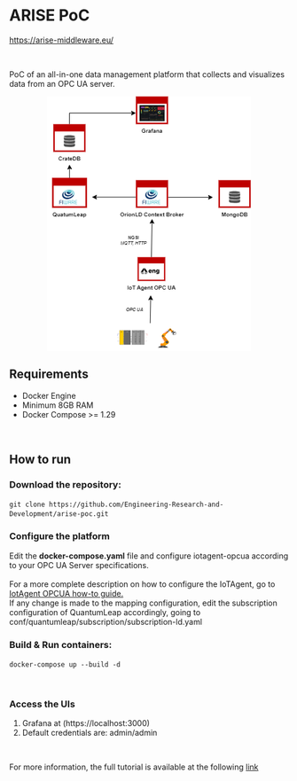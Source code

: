 <style>
img {
  display: block;
  margin-left: auto;
  margin-right: auto;
}
</style>

<h1>ARISE PoC</h1>

https://arise-middleware.eu/

<br>

PoC of an all-in-one data management platform that collects and visualizes data from an OPC UA server.

![ARISE PoC Schema](./docs/images/ARISE-Schema.png "ARISE PoC Schema")

<h2>Requirements</h2>
<ul>
    <li>Docker Engine</li>
    <li>Minimum 8GB RAM</li>
    <li>Docker Compose >= 1.29</li>
</ul>

<br>

<h2>How to run</h2>
<h3>Download the repository:</h3>
<code>git clone https://github.com/Engineering-Research-and-Development/arise-poc.git</code>

<h3>Configure the platform</h3>
Edit the <b>docker-compose.yaml</b> file and configure iotagent-opcua according to your OPC UA Server specifications.
<br><br>
For a more complete description on how to configure the IoTAgent, go to <a href="https://github.com/Engineering-Research-and-Development/iotagent-opcua/blob/master/docs/howto.md">IotAgent OPCUA how-to guide.</a>

<br>
If any change is made to the mapping configuration, edit the subscription configuration of QuantumLeap accordingly, going to conf/quantumleap/subscription/subscription-ld.yaml

<h3>Build & Run containers:</h3>

<code>docker-compose up --build -d</code>

<br>

<h3>Access the UIs</h3>

1. Grafana at (https://localhost:3000)
2. Default credentials are: admin/admin

<br>

For more information, the full tutorial is available at the following [link](https://github.com/Engineering-Research-and-Development/arise-poc/blob/main/docs/ARISE_PoC_Tutorial_Extended.md)